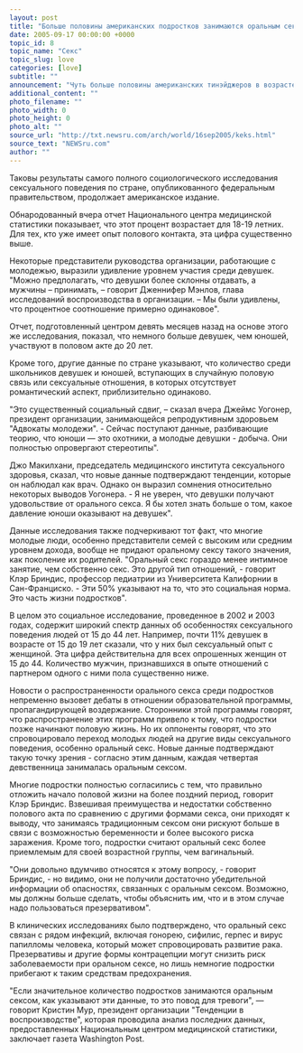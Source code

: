 ```yaml
---
layout: post
title: "Больше половины американских подростков занимаются оральным сексом"
date: 2005-09-17 00:00:00 +0000
topic_id: 8
topic_name: "Секс"
topic_slug: love
categories: [love]
subtitle: ""
announcement: "Чуть больше половины американских тинэйджеров в возрасте от 15 до 19 лет имеют опыт в оральном сексе, причем представители обоих полов демонстрируют одинаковую степень искушенности, пишет газета Washington Post (перевод на сайте Inopressa.ru)."
additional_content: ""
photo_filename: ""
photo_width: 0
photo_height: 0
photo_alt: ""
source_url: "http://txt.newsru.com/arch/world/16sep2005/keks.html"
source_text: "NEWSru.com"
author: ""
---
```

Таковы результаты самого полного социологического исследования сексуального поведения по стране, опубликованного федеральным правительством, продолжает американское издание.

Обнародованный вчера отчет Национального центра медицинской статистики показывает, что этот процент возрастает для 18-19 летних. Для тех, кто уже имеет опыт полового контакта, эта цифра существенно выше.

Некоторые представители руководства организации, работающие с молодежью, выразили удивление уровнем участия среди девушек. "Можно предполагать, что девушки более склонны отдавать, а мужчины – принимать, – говорит Дженнифер Мэнлов, глава исследований воспроизводства в организации. – Мы были удивлены, что процентное соотношение примерно одинаковое".

Отчет, подготовленный центром девять месяцев назад на основе этого же исследования, показал, что немного больше девушек, чем юношей, участвуют в половом акте до 20 лет.

Кроме того, другие данные по стране указывают, что количество среди школьников девушек и юношей, вступающих в случайную половую связь или сексуальные отношения, в которых отсутствует романтический аспект, приблизительно одинаково.

"Это существенный социальный сдвиг, – сказал вчера Джеймс Уогонер, президент организации, занимающейся репродуктивным здоровьем "Адвокаты молодежи". - Сейчас поступают данные, разбивающие теорию, что юноши &mdash; это охотники, а молодые девушки - добыча. Они полностью опровергают стереотипы".

Джо Макилхани, председатель медицинского института сексуального здоровья, сказал, что новые данные подтверждают тенденции, которые он наблюдал как врач. Однако он выразил сомнения относительно некоторых выводов Уогонера. - Я не уверен, что девушки получают удовольствие от орального секса. Я бы хотел знать больше о том, какое давление юноши оказывают на девушек".

Данные исследования также подчеркивают тот факт, что многие молодые люди, особенно представители семей с высоким или средним уровнем дохода, вообще не придают оральному сексу такого значения, как поколение их родителей. "Оральный секс гораздо менее интимное занятие, чем собственно секс. Это другой тип отношений, - говорит Клэр Бриндис, профессор педиатрии из Университета Калифорнии в Сан-Франциско. - Эти 50% указывают на то, что это социальная норма. Это часть жизни подростков".

В целом это социальное исследование, проведенное в 2002 и 2003 годах, содержит широкий спектр данных об особенностях сексуального поведения людей от 15 до 44 лет. Например, почти 11% девушек в возрасте от 15 до 19 лет сказали, что у них был сексуальный опыт с женщиной. Эта цифра действительна для всех опрошенных женщин от 15 до 44. Количество мужчин, признавшихся в опыте отношений с партнером одного с ними пола существенно ниже.

Новости о распространенности орального секса среди подростков непременно вызовет дебаты в отношении образовательной программы, пропагандирующей воздержание. Сторонники этой программы говорят, что распространение этих программ привело к тому, что подростки позже начинают половую жизнь. Но их оппоненты говорят, что это спровоцировало переход молодых людей на другие виды сексуального поведения, особенно оральный секс. Новые данные подтверждают такую точку зрения - согласно этим данным, каждая четвертая девственница занималась оральным сексом.

Многие подростки полностью согласились с тем, что правильно отложить начало половой жизни на более поздний период, говорит Клэр Бриндис. Взвешивая преимущества и недостатки собственно полового акта по сравнению с другими формами секса, они приходят к выводу, что занимаясь традиционным сексом они рискуют больше в связи с возможностью беременности и более высокого риска заражения. Кроме того, подростки считают оральный секс более приемлемым для своей возрастной группы, чем вагинальный.

"Они довольно вдумчиво относятся к этому вопросу, - говорит Бриндис, - но видимо, они не получили достаточно убедительной информации об опасностях, связанных с оральным сексом. Возможно, мы должны больше сделать, чтобы объяснить им, что и в этом случае надо пользоваться презервативом".

В клинических исследованиях было подтверждено, что оральный секс связан с рядом инфекций, включая гонорею, сифилис, герпес и вирус папилломы человека, который может спровоцировать развитие рака. Презервативы и другие формы контрацепции могут снизить риск заболеваемости при оральном сексе, но лишь немногие подростки прибегают к таким средствам предохранения.

"Если значительное количество подростков занимаются оральным сексом, как указывают эти данные, то это повод для тревоги", &mdash; говорит Кристин Мур, президент организации "Тенденции в воспроизводстве", которая проводила анализ последних данных, предоставленных Национальным центром медицинской статистики, заключает газета Washington Post.
